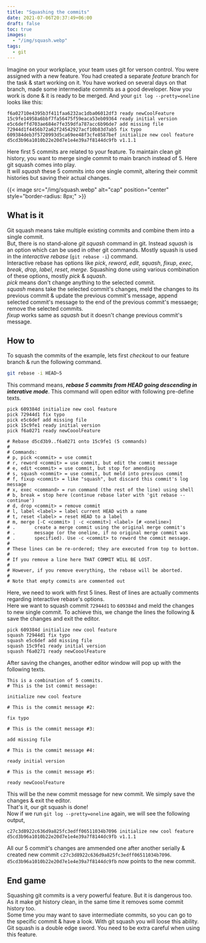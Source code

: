 ```yaml
---
title: "Squashing the commits"
date: 2021-07-06T20:37:49+06:00
draft: false
toc: true
images:
  - "/img/squash.webp"
tags:
  - git
---
```


Imagine on your workplace, your team uses git for verson control.
You were assigned with a new feature.
You had created a separate *feature* branch for the task & start working on it.
You have worked on several days on that branch, made some intermediate commits as a good developer.
Now you work is done & it is ready to be merged.
And your `git log --pretty=oneline` looks like this:
```
f6a02710e4395b3f411faa6232ac1dba06012df3 ready newCoolFeature
15c9fe14958a6bbf7fa56475f59eaca53eb09364 ready initial version
e5c6deffd703ae684e7fe359dfa787acc6b96de7 add missing file
72944d1f4456b72a62f24542927acf10b83d7ab5 fix typo
609384deb3f5720993d5ca69ee48f3cfe8587bef initialize new cool feature
d5cd3b96a1010b22e20d7e1e4e39a7f8144dc9fb v1.1.1
```
Here first 5 commits are related to your feature.
To maintain clean git history, you want to merge single commit to main branch instead of 5.
Here git squash comes into play.\
It will *squash* these 5 commits into one single commit, altering their commit histories but saving their actual changes.


{{< image src="/img/squash.webp" alt="cap" position="center" style="border-radius: 8px;" >}}

## What is it
Git squash means take multiple existing commits and combine them into a single commit.\
But, there is no stand-alone *git squash* command in git.
Instead *squash* is an option which can be used in other git commands.
Mostly squash is used in the *interactive rebase* (`git rebase -i`) command.\
Interactive rebase has options like *pick*, *reword*, *edit*, *squash*, *fixup*, *exec*, *break*, *drop*, *label*, *reset*, *merge*. Squashing done using various combination of these options, mostly *pick* & *squash*.\
*pick* means don't change anything to the selected commit.\
*squash* means take the selected commit's changes, meld the changes to its previous commit & update the previous commit's message, append selected commit's message to the end of the previous commit's messaege; remove the selected commits.\
*fixup* works same as *squash* but it doesn't change previous commit's message.

## How to
To squash the commits of the example, lets first *checkout* to our feature branch & run the following command.
```bash
git rebase -i HEAD~5
```
This command means, ***rebase 5 commits from HEAD going descending in interative mode***.
This command will open editor with following pre-define texts.

```
pick 609384d initialize new cool feature
pick 72944d1 fix typo
pick e5c6def add missing file
pick 15c9fe1 ready initial version
pick f6a0271 ready newCooolFeature

# Rebase d5cd3b9..f6a0271 onto 15c9fe1 (5 commands)
#
# Commands:
# p, pick <commit> = use commit
# r, reword <commit> = use commit, but edit the commit message
# e, edit <commit> = use commit, but stop for amending
# s, squash <commit> = use commit, but meld into previous commit
# f, fixup <commit> = like "squash", but discard this commit's log message
# x, exec <command> = run command (the rest of the line) using shell
# b, break = stop here (continue rebase later with 'git rebase --continue')
# d, drop <commit> = remove commit
# l, label <label> = label current HEAD with a name
# t, reset <label> = reset HEAD to a label
# m, merge [-C <commit> | -c <commit>] <label> [# <oneline>]
# .       create a merge commit using the original merge commit's
# .       message (or the oneline, if no original merge commit was
# .       specified). Use -c <commit> to reword the commit message.
#
# These lines can be re-ordered; they are executed from top to bottom.
#
# If you remove a line here THAT COMMIT WILL BE LOST.
#
# However, if you remove everything, the rebase will be aborted.
#
# Note that empty commits are commented out
 ```

 Here, we need to work with first 5 lines.
 Rest of lines are actually comments regarding interactive rebase's options.\
 Here we want to squash commit `72944d1` to `609384d` and meld the changes to new single commit.
 To achieve this, we change the lines the following & save the changes and exit the editor.

```
pick 609384d initialize new cool feature
squash 72944d1 fix typo
squash e5c6def add missing file
squash 15c9fe1 ready initial version
squash f6a0271 ready newCooolFeature
```

After saving the changes, another editor window will pop up with the following texts.

```
This is a combination of 5 commits.
# This is the 1st commit message:

initialize new cool feature

# This is the commit message #2:

fix typo

# This is the commit message #3:

add missing file

# This is the commit message #4:

ready initial version

# This is the commit message #5:

ready newCooolFeature
```

This will be the new commit message for new commit.
We simply save the changes & exit the editor.\
That's it, our git squash is done!\
Now if we run `git log --pretty=oneline` again, we will see the following output,

```
c27c3d8922c636d9a825fc3edff06511034b7096 initialize new cool feature
d5cd3b96a1010b22e20d7e1e4e39a7f8144dc9fb v1.1.1
```

All our 5 commit's changes are ammended one after another serially & created new commit `c27c3d8922c636d9a825fc3edff06511034b7096`. 
`d5cd3b96a1010b22e20d7e1e4e39a7f8144dc9fb` now points to the new commit.

## End game
Squashing git commits is a very powerful feature.
But it is dangerous too.
As it make git history clean, in the same time it removes some commit history too.\
Some time you may want to save intermediate commits, so you can go to the specific commit & have a look.
With git squash you will loose this ability.\
Git squash is a double edge sword.
You need to be extra careful when using this feature.